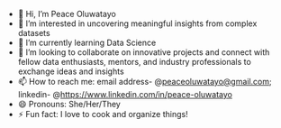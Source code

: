 - 👋 Hi, I’m Peace Oluwatayo
- 👀 I’m interested in uncovering meaningful insights from complex datasets
- 🌱 I’m currently learning Data Science
- 💞️ I’m looking to collaborate on innovative projects and connect with fellow data enthusiasts, mentors, and industry professionals to exchange ideas and insights
- 📫 How to reach me: email address- @peaceoluwatayo@gmail.com;  linkedin- @https://www.linkedin.com/in/peace-oluwatayo
- 😄 Pronouns: She/Her/They
- ⚡ Fun fact: I love to cook and organize things!

<!---
peaceoluwatayo/peaceoluwatayo is a ✨ special ✨ repository because its `README.md` (this file) appears on your GitHub profile.
You can click the Preview link to take a look at your changes.
--->
